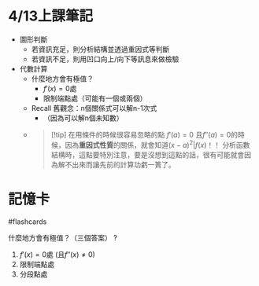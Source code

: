 # 4/13上課筆記
- 圖形判斷
	- 若資訊充足，則分析結構並透過重因式等判斷
	- 若資訊不足，則用凹口向上/向下等訊息來做檢驗
- 代數計算
	- 什麼地方會有極值？
		- $f'(x) = 0$處
		- 限制端點處（可能有一個或兩個）
	- Recall 舊觀念：n個關係式可以解n-1次式
		- （因為可以解n個未知數）
	- > [!tip] 在用條件的時候很容易忽略的點
		> $f'(a) = 0$ 且$f''(a) = 0$的時候，因為**重因式性質**的關係，就會知道$(x-a)^2 | f(x)$！！
		> 分析函數結構時，這點要特別注意，要是沒想到這點的話，很有可能就會因為解不出來而讓先前的計算功虧一簣了。

# 記憶卡
#flashcards 

什麼地方會有極值？（三個答案）
?
1. $f'(x) = 0$處 (且$f''(x) \not = 0$)
2. 限制端點處
3. 分段點處
<!--SR:!2024-04-22,3,250-->